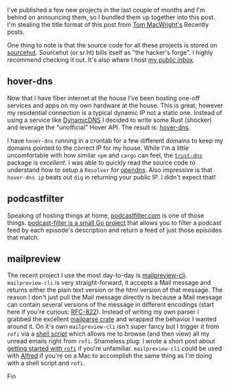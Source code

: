 I've published a few new projects in the last couple of months and I'm behind on announcing them, so I bundled them up together into this post. I'm stealing the title format of this post from [Tom MacWright's](https://macwright.com/) Recently posts.

One thing to note is that the source code for all these projects is stored on [sourcehut](https://sourcehut.org/). Sourcehut (or sr.ht) bills itself as "the hacker's forge". I highly recommend checking it out. It's also where I host [my public inbox](https://lists.sr.ht/~asimpson/public-inbox).

## hover-dns
Now that I have fiber internet at the house I've been hosting one-off services and apps on my own hardware at the house. This is great, however my residential connection is a typical dynamic IP not a static one. Instead of using a service like [DynamicDNS](https://account.dyn.com/) I decided to write some Rust (shocker) and leverage the "unofficial" Hover API. The result is: [hover-dns](https://git.sr.ht/~asimpson/hover-dns).

I have `hover-dns` running in a crontab for a few different domains to keep my domains pointed to the correct IP for my house. While I'm a little uncomfortable with how similar `npm` and `cargo` can feel, the [`trust-dns`](https://docs.rs/trust-dns-resolver) package is _excellent_. I was able to quickly read the source code to understand how to setup a `Resolver` for [opendns](https://www.opendns.com/). Also impressive is that `hover-dns ip` beats out `dig` in returning your public IP. I didn't expect that!

## podcastfilter
Speaking of hosting things at home, [podcastfilter.com](https://podcastfilter.com) is one of those things. [podcast-filter is a small Go project](https://git.sr.ht/~asimpson/podcast-filter) that allows you to filter a podcast feed by each episode's description and return a feed of just those episodes that match.

## mailpreview
The recent project I use the most day-to-day is [mailpreview-cli](https://git.sr.ht/~asimpson/mailpreview-cli). `mailpreview-cli` is very straight-forward, it accepts a Mail message and returns either the plain text version or the html version of that message. The reason I don't just pull the Mail message directly is because a Mail message can contain several versions of the message in different encodings (start here if you're curious: [RFC-822](https://tools.ietf.org/html/rfc822)). Instead of writing my own parser I grabbed the excellent [mailparse crate](https://docs.rs/mailparse/) and wrapped the behavior I wanted around it. On it's own `mailpreview-cli` isn't super fancy but I trigger it from `rofi` via a [shell script](https://github.com/asimpson/dotfiles/blob/master/linux/mail-preview) which allows me to browse (and then view) all my unread emails right from `rofi`. Shameless plug: I wrote a short post about [getting started with `rofi`](https://adamsimpson.net/writing/getting-started-with-rofi) if you're unfamiliar. `mailpreview-cli` could be used with [Alfred](https://www.alfredapp.com/) if you're on a Mac to accomplish the same thing as I'm doing with a shell script and `rofi`.

Fin
